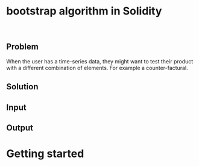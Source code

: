 # bootstrap algorithm in Solidity
</br>

## Problem
When the user has a time-series data, they might want to test their product with a different combination of elements. For example a counter-factural.

## Solution

## Input

## Output

# Getting started
